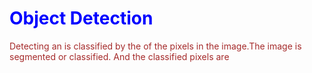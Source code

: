 <!DOCTYPE>  
<html>  
<head>  
<title>Web page title</title>  
</head>  
<body>  
<style>
  h1 {color:Blue}
  p {color:brown}
</style>

  
<h1>Object Detection</h1>
<p>Detecting an is classified by the of the pixels in the image.The image is segmented or classified.
And the classified pixels are</p>

</body>  
</html>  
